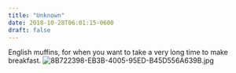 ```yaml
---
title: "Unknown"
date: 2018-10-28T06:01:15-0600
draft: false
---
```


English muffins, for when you want to take a very long time to make breakfast. ![8B722398-EB3B-4005-95ED-B45D556A639B.jpg](http://ianwhitney.micro.blog/uploads/2018/0da4abee17.jpg)
